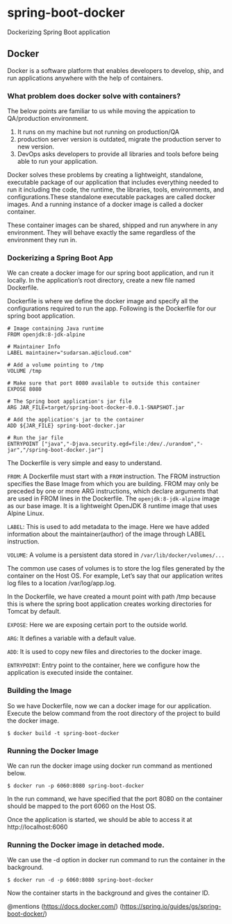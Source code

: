 # spring-boot-docker
Dockerizing Spring Boot application

## Docker
Docker is a software platform that enables developers to develop, ship, and run applications anywhere with the help of containers.

### What problem does docker solve with containers?
The below points are familiar to us while moving the appication to QA/production environment.

1. It runs on my machine but not running on production/QA
2. production server version is outdated, migrate the production server to new version.
3. DevOps asks developers to provide all libraries and tools before being able to run your application.

Docker solves these problems by creating a lightweight, standalone, executable package of our application that includes everything needed to run it including the code, the runtime, the libraries, tools, environments, and configurations.These standalone executable packages are called docker images. And a running instance of a docker image is called a docker container.

These container images can be shared, shipped and run anywhere in any environment. They will behave exactly the same regardless of the environment they run in.

### Dockerizing a Spring Boot App
We can create a docker image for our spring boot application, and run it locally. In the application’s root directory, create a new file named Dockerfile.

Dockerfile is where we define the docker image and specify all the configurations required to run the app. Following is the Dockerfile for our spring boot application.

```
# Image containing Java runtime
FROM openjdk:8-jdk-alpine

# Maintainer Info
LABEL maintainer="sudarsan.a@icloud.com"

# Add a volume pointing to /tmp
VOLUME /tmp

# Make sure that port 8080 available to outside this container
EXPOSE 8080

# The Spring boot application's jar file
ARG JAR_FILE=target/spring-boot-docker-0.0.1-SNAPSHOT.jar

# Add the application's jar to the container
ADD ${JAR_FILE} spring-boot-docker.jar

# Run the jar file 
ENTRYPOINT ["java","-Djava.security.egd=file:/dev/./urandom","-jar","/spring-boot-docker.jar"]
   ```
The Dockerfile is very simple and easy to understand.

`FROM`: A Dockerfile must start with a `FROM` instruction. The FROM instruction specifies the Base Image from which you are building.           FROM may only be preceded by one or more ARG instructions, which declare arguments that are used in FROM lines in the                   Dockerfile. The `openjdk:8-jdk-alpine` image as our base image. It is a lightweight OpenJDK 8 runtime image that uses Alpine             Linux.

`LABEL`: This is used to add metadata to the image. Here we have added information about the maintainer(author) of the image through              LABEL instruction.

`VOLUME`: A volume is a persistent data stored in `/var/lib/docker/volumes/...`

The common use cases of volumes is to store the log files generated by the container on the Host OS. For example, Let’s say that our application writes log files to a location /var/log/app.log.

In the Dockerfile, we have created a mount point with path /tmp because this is where the spring boot application creates working directories for Tomcat by default.

`EXPOSE`: Here we are exposing certain port to the outside world.

`ARG`: It defines a variable with a default value. 

`ADD`: It is used to copy new files and directories to the docker image.

`ENTRYPOINT`: Entry point to the container, here we configure how the application is executed inside the container.

### Building the Image
So we have Dockerfile, now we can a docker image for our application. Execute the below command from the root directory of the project to build the docker image.

`$ docker build -t spring-boot-docker`

### Running the Docker Image
We can run the docker image using docker run command as mentioned below.

`$ docker run -p 6060:8080 spring-boot-docker`

In the run command, we have specified that the port 8080 on the container should be mapped to the port 6060 on the Host OS.

Once the application is started, we should be able to access it at http://localhost:6060

### Running the Docker image in detached mode.

We can use the -d option in docker run command to run the container in the background.

`$ docker run -d -p 6060:8080 spring-boot-docker`

Now the container starts in the background and gives the container ID.

@mentions (https://docs.docker.com/)
          (https://spring.io/guides/gs/spring-boot-docker/)
